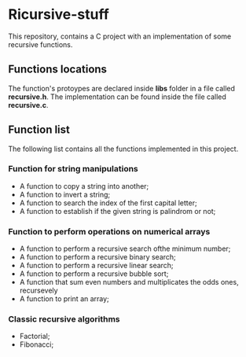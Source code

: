 # Ricursive-stuff

This repository, contains a C project with an implementation of some recursive functions.

## **Functions locations**

The function's protoypes are declared inside **libs** folder in a file called **recursive.h**. The implementation can be found inside the file called **recursive.c**. 

## **Function list**

The following list contains all the functions implemented in this project.

### **Function for string manipulations**

- A function to copy a string into another;
- A function to invert a string;
- A function to search the index of the first capital letter;
- A function to establish if the given string is palindrom or not;

### **Function to perform operations on numerical arrays**

- A function to perform a recursive search ofthe minimum number;
- A function to perform a recursive binary search;
- A function to perform a recursive linear search;
- A function to perform a recursive bubble sort;
- A function that sum even numbers and multiplicates the odds ones, recursevely
- A function to print an array;

### **Classic recursive algorithms**

- Factorial;
- Fibonacci;
